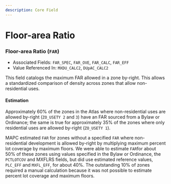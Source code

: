 ```yaml
---
description: Core Field
---
```


# Floor-area Ratio

### Floor-area Ratio \(`FAR`\) 

* Associated Fields: `FAR_SPEC`, `FAR_OVE`, `FAR_CALC`, `FAR_EFF` 
* Value Referenced In: `MXDU_CALC2`, `DUpAC_CALC2` 

This field catalogs the maximum FAR allowed in a zone by-right. This allows a standardized comparison of density across zones that allow non-residential uses.  

#### Estimation

Approximately 60% of the zones in the Atlas where non-residential uses are allowed by-right \(`ZO_USETY 2` and `3`\) have an FAR sourced from a Bylaw or Ordinance; the same is true for approximately 35% of the zones where only residential uses are allowed by-right \(`ZO_USETY 1`\). 

MAPC estimated `FAR` for zones without a specified `FAR` where non-residential development is allowed by-right by multiplying maximum percent lot coverage by maximum floors. We were able to estimate `FAR`for about 50% of these zones using values specified in the Bylaw or Ordinance, the `PCTLOTCOV` and MXFLRS fields, but did use estimated reference values, `PLC_EFF` and `MXFL_EFF`, for about 40%. The outstanding 10% of zones required a manual calculation because it was not possible to estimate percent lot coverage and maximum floors.        

